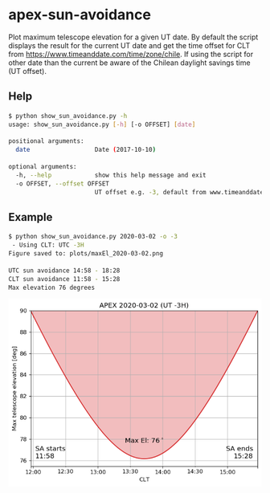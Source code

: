 # apex-sun-avoidance
Plot maximum telescope elevation for a given UT date. By default the script displays the result for the current UT date and get the time offset for CLT from https://www.timeanddate.com/time/zone/chile. If using the script for other date than the current be aware of the Chilean daylight savings time (UT offset).


## Help
```bash
$ python show_sun_avoidance.py -h                                                                                           
usage: show_sun_avoidance.py [-h] [-o OFFSET] [date]

positional arguments:
  date                  Date (2017-10-10)

optional arguments:
  -h, --help            show this help message and exit
  -o OFFSET, --offset OFFSET
                        UT offset e.g. -3, default from www.timeanddate.com
```

## Example
```bash
$ python show_sun_avoidance.py 2020-03-02 -o -3                                                                             
 - Using CLT: UTC -3H
Figure saved to: plots/maxEl_2020-03-02.png

UTC sun avoidance 14:58 - 18:28
CLT sun avoidance 11:58 - 15:28
Max elevation 76 degrees
```
![Example sun avoidance plot](example_figure.png "Example sun avoidance plot")

